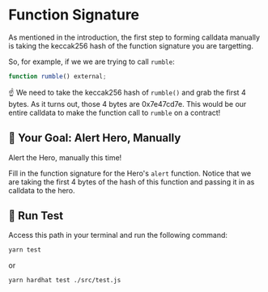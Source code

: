 # Function Signature

As mentioned in the introduction, the first step to forming calldata manually is taking the keccak256 hash of the function signature you are targetting.

So, for example, if we we are trying to call `rumble`:

```js
function rumble() external;
```

☝️ We need to take the keccak256 hash of `rumble()` and grab the first 4 bytes. As it turns out, those 4 bytes are 0x7e47cd7e. This would be our entire calldata to make the function call to `rumble` on a contract!


## 🏁 Your Goal: Alert Hero, Manually

Alert the Hero, manually this time!

Fill in the function signature for the Hero's `alert` function. Notice that we are taking the first 4 bytes of the hash of this function and passing it in as calldata to the hero.

## 🧪 Run Test

Access this path in your terminal and run the following command:

```bash
yarn test
```
or

```bash
yarn hardhat test ./src/test.js
```